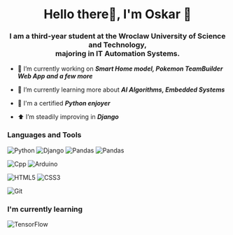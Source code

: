 <h1 align="center">Hello there🌇, I'm Oskar 🦦</h1>
<h3 align="center">I am a third-year student at the Wroclaw University of Science and Technology, <br /> majoring in IT Automation Systems.</h3>

- 🏡 I’m currently working on ***Smart Home model, Pokemon TeamBuilder Web App and a few more***

- 🌱 I’m currently learning more about ***AI Algorithms, Embedded Systems***

- 🤝 I'm a certified ***Python enjoyer***

- ⬆ I’m steadily improving in ***Django***


### Languages and Tools
![Python](https://img.shields.io/badge/Python-3776AB?style=for-the-badge&logo=python&logoColor=white)
![Django](https://img.shields.io/badge/Django-092E20?style=for-the-badge&logo=django&logoColor=white)
![Pandas](https://img.shields.io/badge/Pandas-19247c?style=for-the-badge&logo=pandas&logoColor=white)
![Pandas](https://img.shields.io/badge/NumPy-4DABCF?style=for-the-badge&logo=numpy&logoColor=white)

![Cpp](https://img.shields.io/badge/C++-005aff?style=for-the-badge&logo=cplusplus&logoColor=white)
![Arduino](https://img.shields.io/badge/Arduino-008184?style=for-the-badge&logo=arduino&logoColor=white)


![HTML5](https://img.shields.io/badge/HTML5-E34F26?style=for-the-badge&logo=html5&logoColor=white)
![CSS3](https://img.shields.io/badge/CSS3-1572B6?style=for-the-badge&logo=css3&logoColor=white)

![Git](https://img.shields.io/badge/Git-F74E28?style=for-the-badge&logo=git&logoColor=white)
 <!-- ![Linux](https://img.shields.io/badge/Linux-FFFFFF?style=for-the-badge&logo=linux&logoColor=black) -->

### I'm currently learning
![TensorFlow](https://img.shields.io/badge/TensorFlow-ffa500?style=for-the-badge&logo=tensorflow&logoColor=white)


<!-- 
### Languages and Tools:
![Python](https://img.shields.io/badge/Python-3776AB?style=flat&logo=python&logoColor=white)
![Django](https://img.shields.io/badge/Django-092E20?style=flat&logo=django&logoColor=white)
![Pandas](https://img.shields.io/badge/Pandas-19247c?style=flat&logo=pandas&logoColor=white)

![Cpp](https://img.shields.io/badge/C++-005aff?style=flat&logo=cplusplus&logoColor=white)
![C](https://img.shields.io/badge/-005aff?style=flat&logo=c&logoColor=white)
![Arduino](https://img.shields.io/badge/Arduino-008184?style=flat&logo=arduino&logoColor=white)
### Currently learning
![TensorFlow](https://img.shields.io/badge/TensorFlow-ffa500?style=flat&logo=tensorflow&logoColor=white)
-->

